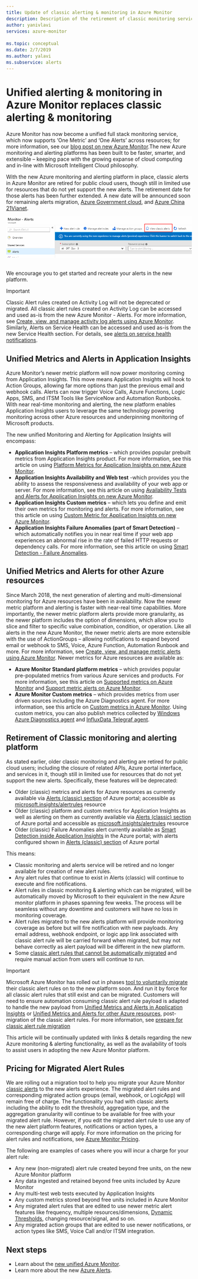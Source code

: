 ```yaml
---
title: Update of classic alerting & monitoring in Azure Monitor
description: Description of the retirement of classic monitoring services and functionality, earlier shown in Azure portal under Alerts (classic). 
author: yanivlavi
services: azure-monitor

ms.topic: conceptual
ms.date: 2/7/2019
ms.author: yalavi
ms.subservice: alerts
---
```

# Unified alerting & monitoring in Azure Monitor replaces classic alerting & monitoring

Azure Monitor has now become a unified full stack monitoring service, which now supports ‘One Metric’ and ‘One Alerts’ across resources; for more information, see our [blog post on new Azure Monitor](https://azure.microsoft.com/blog/new-full-stack-monitoring-capabilities-in-azure-monitor/).The new Azure monitoring and alerting platforms has been built to be faster, smarter, and extensible – keeping pace with the growing expanse of cloud computing and in-line with Microsoft Intelligent Cloud philosophy.

With the new Azure monitoring and alerting platform in place, classic alerts in Azure Monitor are retired for public cloud users, though still in limited use for resources that do not yet support the new alerts. The retirement date for those alerts has been further extended. A new date will be announced soon for remaining alerts migration, [Azure Government cloud](../../azure-government/documentation-government-welcome.md), and [Azure China 21Vianet](https://docs.azure.cn/).

 ![Classic alert in Azure portal](media/monitoring-classic-retirement/monitor-alert-screen2.png) 

We encourage you to get started and recreate your alerts in the new platform.

> [!IMPORTANT]
> Classic Alert rules created on Activity Log will not be deprecated or migrated. All classic alert rules created on Activity Log can be accessed and used as-is from the new Azure Monitor - Alerts. For more information, see [Create, view, and manage activity log alerts using Azure Monitor](./alerts-activity-log.md). Similarly, Alerts on Service Health can be accessed and used as-is from the new Service Health section. For details, see [alerts on service health notifications](../../service-health/alerts-activity-log-service-notifications-portal.md).

## Unified Metrics and Alerts in Application Insights

Azure Monitor’s newer metric platform will now power monitoring coming from Application Insights. This move means Application Insights will hook to Action Groups, allowing far more options than just the previous email and webhook calls. Alerts can now trigger Voice Calls, Azure Functions, Logic Apps, SMS, and ITSM Tools like ServiceNow and Automation Runbooks. With near real-time monitoring and alerting, the new platform enables Application Insights users to leverage the same technology powering monitoring across other Azure resources and underpinning monitoring of Microsoft products.

The new unified Monitoring and Alerting for Application Insights will encompass:

- **Application Insights Platform metrics** – which provides popular prebuilt metrics from Application Insights product. For more information, see this article on using [Platform Metrics for Application Insights on new Azure Monitor](../app/pre-aggregated-metrics-log-metrics.md#pre-aggregated-metrics).
- **Application Insights Availability and Web test** -which provides you the ability to assess the responsiveness and availability of your web app or server. For more information, see this article on using [Availability Tests and Alerts for Application Insights on new Azure Monitor](../app/monitor-web-app-availability.md).
- **Application Insights Custom metrics** – which lets you define and emit their own metrics for monitoring and alerts. For more information, see this article on using [Custom Metric for Application Insights on new Azure Monitor](../app/pre-aggregated-metrics-log-metrics.md#custom-metrics-dimensions-and-pre-aggregation).
- **Application Insights Failure Anomalies (part of Smart Detection)** – which automatically notifies you in near real time if your web app experiences an abnormal rise in the rate of failed HTTP requests or dependency calls. For more information, see this article on using [Smart Detection - Failure Anomalies](../app/proactive-failure-diagnostics.md).

## Unified Metrics and Alerts for other Azure resources

Since March 2018, the next generation of alerting and multi-dimensional monitoring for Azure resources have been in availability. Now the newer metric platform and alerting is faster with near-real time capabilities. More importantly, the newer metric platform alerts provide more granularity, as the newer platform includes the option of dimensions, which allow you to slice and filter to specific value combination, condition, or operation. Like all alerts in the new Azure Monitor, the newer metric alerts are more extensible with the use of ActionGroups – allowing notifications to expand beyond email or webhook to SMS, Voice, Azure Function, Automation Runbook and more. For more information, see [Create, view, and manage metric alerts using Azure Monitor](./alerts-metric.md).
Newer metrics for Azure resources are available as:

- **Azure Monitor Standard platform metrics** – which provides popular pre-populated metrics from various Azure services and products. For more information, see this article on [Supported metrics on Azure Monitor](./alerts-metric-near-real-time.md#metrics-and-dimensions-supported) and [Support metric alerts on Azure Monitor](./alerts-metric-overview.md#supported-resource-types-for-metric-alerts).
- **Azure Monitor Custom metrics** – which provides metrics from user driven sources including the Azure Diagnostics agent. For more information, see this article on [Custom metrics in Azure Monitor](../essentials/metrics-custom-overview.md). Using custom metrics, you can also publish metrics collected by [Windows Azure Diagnostics agent](../essentials/collect-custom-metrics-guestos-resource-manager-vm.md) and [InfluxData Telegraf agent](../essentials/collect-custom-metrics-linux-telegraf.md).

## Retirement of Classic monitoring and alerting platform

As stated earlier, older classic monitoring and alerting are retired for public cloud users; including the closure of related APIs, Azure portal interface, and services in it, though still in limited use for resources that do not yet support the new alerts. Specifically, these features will be deprecated:

- Older (classic) metrics and alerts for Azure resources as currently available via [Alerts (classic) section](./alerts-classic.overview.md) of Azure portal; accessible as [microsoft.insights/alertrules](/rest/api/monitor/alertrules) resource
- Older (classic) platform and custom metrics for Application Insights as well as alerting on them as currently available via [Alerts (classic) section](./alerts-classic.overview.md) of Azure portal and accessible as [microsoft.insights/alertrules](/rest/api/monitor/alertrules) resource
- Older (classic) Failure Anomalies alert currently available as [Smart Detection inside Application Insights](../app/proactive-diagnostics.md) in the Azure portal; with alerts configured shown in [Alerts (classic) section](./alerts-classic.overview.md) of Azure portal

This means:

- Classic monitoring and alerts service will be retired and no longer available for creation of new alert rules.
- Any alert rules that continue to exist in Alerts (classic) will continue to execute and fire notifications.
- Alert rules in classic monitoring & alerting which can be migrated, will be automatically moved by Microsoft to their equivalent in the new Azure monitor platform in phases spanning few weeks. The process will be seamless without any downtime and customers will have no loss in monitoring coverage.
- Alert rules migrated to the new alerts platform will provide monitoring coverage as before but will fire notification with new payloads. Any email address, webhook endpoint, or logic app link associated with classic alert rule will be carried forward when migrated, but may not behave correctly as alert payload will be different in the new platform.
- Some [classic alert rules that cannot be automatically migrated](../alerts/alerts-understand-migration.md#manually-migrating-classic-alerts-to-newer-alerts) and require manual action from users will continue to run.

> [!IMPORTANT]
> Microsoft Azure Monitor has rolled out in phases [tool to voluntarily migrate](../alerts/alerts-using-migration-tool.md) their classic alert rules on to the new platform soon. And run it by force for all classic alert rules that still exist and can be migrated. Customers will need to ensure automation consuming classic alert rule payload is adapted to handle the new payload from [Unified Metrics and Alerts in Application Insights](#unified-metrics-and-alerts-in-application-insights) or [Unified Metrics and Alerts for other Azure resources](#unified-metrics-and-alerts-for-other-azure-resources), post-migration of the classic alert rules. For more information, see [prepare for classic alert rule migration](../alerts/alerts-prepare-migration.md)

This article will be continually updated with links & details regarding the new Azure monitoring & alerting functionality, as well as the availability of tools to assist users in adopting the new Azure Monitor platform.

## Pricing for Migrated Alert Rules

We are rolling out a migration tool to help you migrate your Azure Monitor [classic alerts](./alerts-classic.overview.md) to the new alerts experience. The migrated alert rules and corresponding migrated action groups (email, webhook, or LogicApp) will remain free of charge. The functionality you had with classic alerts including the ability to edit the threshold, aggregation type, and the aggregation granularity will continue to be available for free with your migrated alert rule. However, if you edit the migrated alert rule to use any of the new alert platform features, notifications or action types, a corresponding charge will apply. For more information on the pricing for alert rules and notifications, see [Azure Monitor Pricing](https://azure.microsoft.com/pricing/details/monitor/).

The following are examples of cases where you will incur a charge for your alert rule:

- Any new (non-migrated) alert rule created beyond free units, on the new Azure Monitor platform
- Any data ingested and retained beyond free units included by Azure Monitor
- Any multi-test web tests executed by Application Insights
- Any custom metrics stored beyond free units included in Azure Monitor
- Any migrated alert rules that are edited to use newer metric alert features like frequency, multiple resources/dimensions, [Dynamic Thresholds](../alerts/alerts-dynamic-thresholds.md), changing resource/signal, and so on.
- Any migrated action groups that are edited to use newer notifications, or action types like SMS, Voice Call and/or ITSM integration.

## Next steps

* Learn about the [new unified Azure Monitor](../overview.md).
* Learn more about the new [Azure Alerts](./alerts-overview.md).

